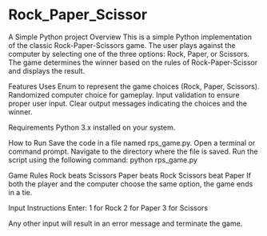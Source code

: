 # Rock_Paper_Scissor
A Simple Python project
Overview
This is a simple Python implementation of the classic Rock-Paper-Scissors game. The user plays against the computer by selecting one of the three options: Rock, Paper, or Scissors. The game determines the winner based on the rules of Rock-Paper-Scissor and displays the result.

Features
Uses Enum to represent the game choices (Rock, Paper, Scissors).
Randomized computer choice for gameplay.
Input validation to ensure proper user input.
Clear output messages indicating the choices and the winner.

Requirements
Python 3.x installed on your system.

How to Run
Save the code in a file named rps_game.py.
Open a terminal or command prompt.
Navigate to the directory where the file is saved.
Run the script using the following command:
python rps_game.py

Game Rules
Rock beats Scissors
Paper beats Rock
Scissors beat Paper
If both the player and the computer choose the same option, the game ends in a tie.

Input Instructions
Enter:
1 for Rock
2 for Paper
3 for Scissors

Any other input will result in an error message and terminate the game.

